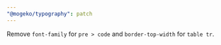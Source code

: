 ```yaml
---
"@mogeko/typography": patch
---
```


Remove `font-family` for `pre > code` and `border-top-width` for `table tr`.
